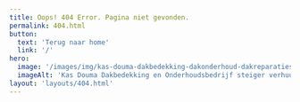 ```yaml
---
title: Oops! 404 Error. Pagina niet gevonden.
permalink: 404.html
button:
  text: 'Terug naar home'
  link: '/'
hero:
  image: '/images/img/kas-douma-dakbedekking-dakonderhoud-dakreparaties-arnhem.jpg'
  imageAlt: 'Kas Douma Dakbedekking en Onderhoudsbedrijf steiger verhuur, douma gebouw oud'
layout: 'layouts/404.html'
---
```

